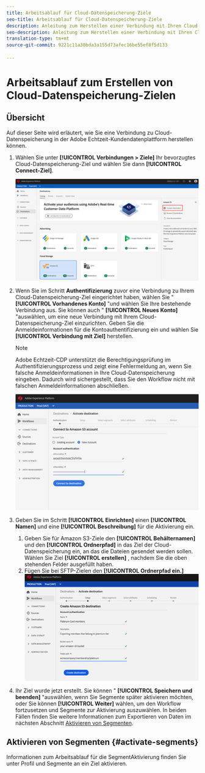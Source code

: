 ```yaml
---
title: Arbeitsablauf für Cloud-Datenspeicherung-Ziele
seo-title: Arbeitsablauf für Cloud-Datenspeicherung-Ziele
description: Anleitung zum Herstellen einer Verbindung mit Ihren Cloud-Datenspeicherung
seo-description: Anleitung zum Herstellen einer Verbindung mit Ihren Cloud-Datenspeicherung
translation-type: tm+mt
source-git-commit: 9221c11a30bda3a155d73afec16be55ef8f5d133

---
```



# Arbeitsablauf zum Erstellen von Cloud-Datenspeicherung-Zielen

## Übersicht

Auf dieser Seite wird erläutert, wie Sie eine Verbindung zu Cloud-Datenspeicherung in der Adobe Echtzeit-Kundendatenplattform herstellen können.

1. Wählen Sie unter **[!UICONTROL Verbindungen > Ziele]** Ihr bevorzugtes Cloud-Datenspeicherung-Ziel und wählen Sie dann **[!UICONTROL Connect-Ziel]**.

   ![Verbindung zum Cloud-Datenspeicherung-Ziel](/help/rtcdp/destinations/assets/connect-cloud-destination.png)

2. Wenn Sie im Schritt **Authentifizierung** zuvor eine Verbindung zu Ihrem Cloud-Datenspeicherung-Ziel eingerichtet haben, wählen Sie &quot; **[!UICONTROL Vorhandenes Konto]** &quot;und wählen Sie Ihre bestehende Verbindung aus. Sie können auch &quot; **[!UICONTROL Neues Konto]** &quot;auswählen, um eine neue Verbindung mit Ihrem Cloud-Datenspeicherung-Ziel einzurichten. Geben Sie die Anmeldeinformationen für die Kontoauthentifizierung ein und wählen Sie **[!UICONTROL Verbindung mit Ziel]** herstellen.

   >[!NOTE]
   >
   >Adobe Echtzeit-CDP unterstützt die Berechtigungsprüfung im Authentifizierungsprozess und zeigt eine Fehlermeldung an, wenn Sie falsche Anmeldeinformationen in Ihre Cloud-Datenspeicherung eingeben. Dadurch wird sichergestellt, dass Sie den Workflow nicht mit falschen Anmeldeinformationen abschließen.

   ![Verbindungsziel für die Cloud-Datenspeicherung - Authentifizierungsschritt](/help/rtcdp/destinations/assets/cloud-destinations-authentication-step.png)

3. Geben Sie im Schritt **[!UICONTROL Einrichten]** einen **[!UICONTROL Namen]** und eine **[!UICONTROL Beschreibung]** für die Aktivierung ein.
   1. Geben Sie für Amazon S3-Ziele den **[!UICONTROL Behälternamen]** und den **[!UICONTROL Ordnerpfad]** in das Ziel der Cloud-Datenspeicherung ein, an das die Dateien gesendet werden sollen. Wählen Sie Ziel **[!UICONTROL erstellen]** , nachdem Sie die oben stehenden Felder ausgefüllt haben.
   2. Fügen Sie bei SFTP-Zielen den **[!UICONTROL Ordnerpfad ein.]**
   ![Verbindungsziel für die Cloud-Datenspeicherung - Authentifizierungsschritt](/help/rtcdp/destinations/assets/cloud-destinations-setup-step.png)

4. Ihr Ziel wurde jetzt erstellt. Sie können &quot; **[!UICONTROL Speichern und beenden]** &quot;auswählen, wenn Sie Segmente später aktivieren möchten, oder Sie können **[!UICONTROL Weiter]** wählen, um den Workflow fortzusetzen und Segmente zur Aktivierung auszuwählen. In beiden Fällen finden Sie weitere Informationen zum Exportieren von Daten im nächsten Abschnitt [Aktivieren von Segmenten](#activate-segments).

## Aktivieren von Segmenten {#activate-segments}

Informationen zum Arbeitsablauf für die SegmentAktivierung finden Sie unter Profil und Segmente an ein Ziel [](/help/rtcdp/destinations/activate-destinations.md) aktivieren.